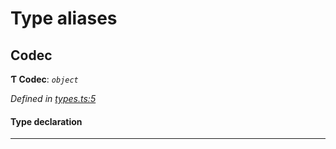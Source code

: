 

# Type aliases

<a id="codec"></a>

##  Codec

**Ƭ Codec**: *`object`*

*Defined in [types.ts:5](https://github.com/polkadot-js/common/blob/5158cef/packages/trie-codec/src/types.ts#L5)*

#### Type declaration

___

